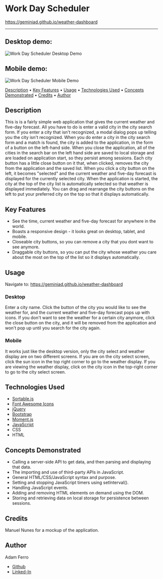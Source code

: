 # Work Day Scheduler

<https://geminiad.github.io/weather-dashboard>

------------------------------------------------------

## Desktop demo:           

![Work Day Scheduler Desktop Demo](./assets/images/weather-dashboard-desktop-demo.gif)

## Mobile demo:                    

![Work Day Scheduler Mobile Demo](./assets/images/weather-dashboard-mobile-demo.gif)

<a href="#description">Description</a> •
<a href="#key-features">Key Features</a> •
<a href="#usage">Usage</a> •
<a href="#technologies-used">Technologies Used</a> •
<a href="#concepts-demonstrated">Concepts Demonstrated</a> •
<a href="#credits">Credits</a> •
<a href="#author">Author</a>

## Description

This is is a fairly simple web application that gives the current weather and five-day forecast. All you have to do is enter a valid city in the city search form. If you enter a city that isn't recognized, a modal dialog pops up telling you the city isn't recognized. When you do enter a city in the city search form and a match is found, the city is added to the application, in the form of a button on the left-hand side. When you close the application, all of the cities in the search bar on the left hand side are saved to local storage and are loaded on application start, so they persist among sessions. Each city button has a little close button on it that, when clicked, removes the city from the application and the saved list. When you click a city button on the left, it becomes "selected" and the current weather and five-day forecast is displayed for the currently selected city. When the application is started, the city at the top of the city list is automatically selected so that weather is displayed immediately. You can drag and rearrange the city buttons on the left to put your preferred city on the top so that it displays automatically.

## Key Features

- See the time, current weather and five-day forecast for anywhere in the world.
- Boasts a responsive design - it looks great on desktop, tablet, and mobile.
- Closeable city buttons, so you can remove a city that you dont want to see anymore.
- Draggable city buttons, so you can put the city whose weather you care about the most on the top of the list so it displays automatically.

## Usage

Navigate to: <https://geminiad.github.io/weather-dashboard>

### Desktop

Enter a city name. Click the button of the city you would like to see the weather for, and the current weather and five-day forecast pops up with icons. If you don't want to see the weather for a certain city anymore, click the close button on the city, and it will be removed from the application and won't pop up until you search for the city again.

### Mobile

It works just like the desktop version, only the city select and weather display are on two different screens. If you are on the city select screen, click the sun icon in the top right corner to go to the weather display. If you are viewing the weather display, click on the city icon in the top-right corner to go to the city select screen.

## Technologies Used

- [Sortable.js](https://github.com/SortableJS/Sortable)
- [Font Awesome Icons](https://fontawesome.com/icons)
- [jQuery](https://jquery.com/)
- [Bootstrap](https://getbootstrap.com/)
- [Moment.js](https://momentjs.com/)
- [JavaScript](https://www.javascript.com/)
- CSS
- HTML

## Concepts Demonstrated

- Calling a server-side API to get data, and then parsing and displaying that data.
- The importing and use of third-party APIs in JavaScript.
- General HTML/CSS/JavaScript syntax and purpose.
- Setting and stopping JavaScript timers using setInterval().
- Handling JavaScript events.
- Adding and removing HTML elements on demand using the DOM.
- Storing and retrieving data on local storage for persistence between sessions.

## Credits

Manuel Nunes for a mockup of the application.

## Author

Adam Ferro
- [Github](https://github.com/GeminiAd)
- [Linked-In](https://www.linkedin.com/in/adam-ferro)